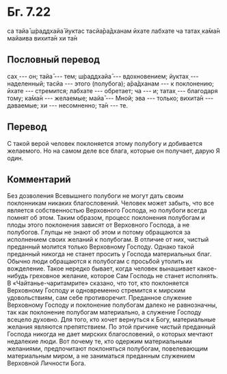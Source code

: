 # Бг. 7.22

са тайа̄ ш́раддхайа̄ йуктас тасйа̄ра̄дханам ӣхате лабхате ча татах̣ ка̄ма̄н
майаива вихита̄н хи та̄н

## Пословный перевод

сах̣ --- он; тайа̄ --- тем; ш́раддхайа̄ --- вдохновением; йуктах̣ ---
наделенный; тасйа --- этого (полубога); а̄ра̄дханам --- к поклонению;
ӣхате --- стремится; лабхате --- обретает; ча --- и; татах̣ --- благодаря
тому; ка̄ма̄н --- желаемые; майа̄ --- Мной; эва --- только; вихита̄н ---
даваемые; хи --- несомненно; та̄н --- те.

## Перевод

С такой верой человек поклоняется этому полубогу и добивается желаемого.
Но на самом деле все блага, которые он получает, дарую Я один.

## Комментарий

Без дозволения Всевышнего полубоги не могут дать своим поклонникам
никаких благословений. Человек может забыть, что все является
собственностью Верховного Господа, но полубоги всегда помнят об этом.
Таким образом, процесс поклонения полубогам и плоды этого поклонения
зависят от Верховного Господа, а не полубогов. Глупцы не знают об этом и
потому обращаются за исполнением своих желаний к полубогам. В отличие от
них, чистый преданный молится только Верховному Господу. Однако такой
преданный никогда не станет просить у Господа материальных благ. Обычно
люди обращаются к полубогам с просьбой утолить их вожделение. Такое
нередко бывает, когда человек вынашивает какое-нибудь греховное желание,
которое Сам Господь не станет исполнять. В «Чайтанье-чаритамрите»
сказано, что тот, кто поклоняется Верховному Господу и одновременно
стремится к мирским удовольствиям, сам себе противоречит. Преданное
служение Верховному Господу и поклонение полубогам далеко не
равнозначны, так как поклонение полубогам материально, а служение
Господу всецело духовно. Для того, кто хочет вернуться к Богу,
материальные желания являются препятствием. По этой причине чистый
преданный Господа никогда не дает мирских благословений, о которых
мечтают недалекие люди. Вот почему те, кто одержим материальными
желаниями, предпочитают поклоняться полубогам, повелевающим материальным
миром, а не заниматься преданным служением Верховной Личности Бога.
